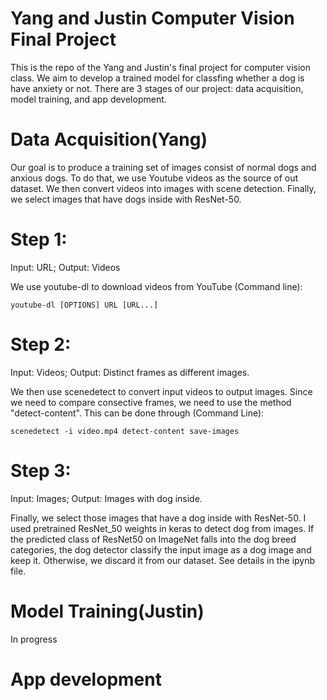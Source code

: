 # Yang and Justin Computer Vision Final Project
This is the repo of the Yang and Justin's final project for computer vision class. We aim to develop a trained model for classfing whether a dog is have anxiety or not. There are 3 stages of our project: data acquisition, model training, and app development.

# Data Acquisition(Yang)
Our goal is to produce a training set of images consist of normal dogs and anxious dogs. To do that, we use Youtube videos as the source of out dataset. We then convert videos into images with scene detection. Finally, we select images that have dogs inside with ResNet-50.

# Step 1:
Input: URL; Output: Videos

We use youtube-dl to download videos from YouTube (Command line):

```
youtube-dl [OPTIONS] URL [URL...]
```

# Step 2:
Input: Videos; Output: Distinct frames as different images.

We then use scenedetect to convert input videos to output images. Since we need to compare consective frames, we need to use the method "detect-content". This can be done through (Command Line):
```
scenedetect -i video.mp4 detect-content save-images
```

# Step 3:
Input: Images; Output: Images with dog inside.

Finally, we select those images that have a dog inside with ResNet-50. I used pretrained ResNet_50 weights in keras to detect dog from images. If the predicted class of ResNet50 on ImageNet falls into the dog breed categories, the dog detector classify the input image as a dog image and keep it. Otherwise, we discard it from our dataset. See details in the ipynb file.

# Model Training(Justin)
In progress

# App development
